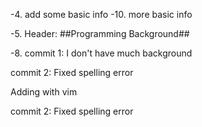 
-4. add some basic info
-10. more basic info

-5. Header: 
##Programming Background##

-8. commit 1:  I don't have much background

   commit 2:  Fixed spelling error 

Adding with vim 


   commit 2:  Fixed spelling error

